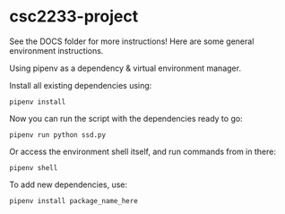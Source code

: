 # csc2233-project

See the DOCS folder for more instructions! Here are some general environment instructions.

Using pipenv as a dependency & virtual environment manager.

Install all existing dependencies using:

```
pipenv install
```

Now you can run the script with the dependencies ready to go:

```
pipenv run python ssd.py
```

Or access the environment shell itself, and run commands from in there:

```
pipenv shell
```

To add new dependencies, use:

```
pipenv install package_name_here
```
